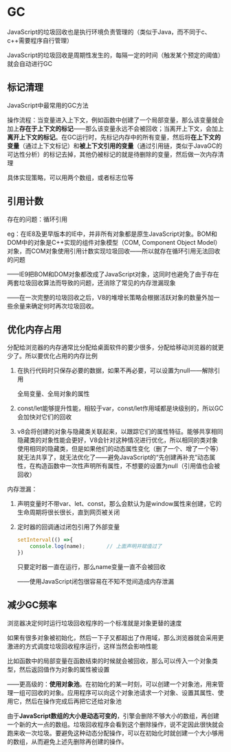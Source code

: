 # GC

JavaScript的垃圾回收也是执行环境负责管理的（类似于Java，而不同于c、c++需要程序自行管理）

JavaScript的垃圾回收是周期性发生的，每隔一定的时间（触发某个预定的阈值）就会自动进行GC

## 标记清理

JavaScript中最常用的GC方法

操作流程：当变量进入上下文，例如函数中创建了一个局部变量，那么该变量就会加上**存在于上下文的标记**——那么该变量永远不会被回收；当离开上下文，会加上**离开上下文的标记**。在GC运行时，先标记内存中的所有变量，然后将**在上下文的变量**（通过上下文标记）和**被上下文引用的变量**（通过引用链，类似于JavaGC的可达性分析）的标记去掉，其他仍被标记的就是待删除的变量，然后做一次内存清理

具体实现策略，可以用两个数组，或者标志位等

## 引用计数

存在的问题：循环引用

eg：在IE8及更早版本的IE中，并非所有对象都是原生JavaScript对象。BOM和DOM中的对象是C++实现的组件对象模型（COM, Component Object Model）对象，而COM对象使用引用计数实现垃圾回收——所以就存在循环引用无法回收的问题

——IE9把BOM和DOM对象都改成了JavaScript对象，这同时也避免了由于存在两套垃圾回收算法而导致的问题，还消除了常见的内存泄漏现象

——在一次完整的垃圾回收之后，V8的堆增长策略会根据活跃对象的数量外加一些余量来确定何时再次垃圾回收。

## 优化内存占用

分配给浏览器的内存通常比分配给桌面软件的要少很多，分配给移动浏览器的就更少了。所以要优化占用的内存比例

1. 在执行代码时只保存必要的数据，如果不再必要，可以设置为null——解除引用

   全局变量、全局对象的属性

2. const/let能够提升性能，相较于var，const/let作用域都是块级别的，所以GC会加快对它们的回收

3. v8会将创建的对象与隐藏类关联起来，以跟踪它们的属性特征。能够共享相同隐藏类的对象性能会更好，V8会针对这种情况进行优化，所以相同的类对象使用相同的隐藏类，但是如果他们的动态属性变化（删了一个、增了一个等）就无法共享了，就无法优化了——避免JavaScript的“先创建再补充”动态属性，在构造函数中一次性声明所有属性，不想要的设置为null（引用值也会被回收）

内存泄漏：

1. 声明变量时不带var、let、const，那么会默认为是window属性来创建，它的生命周期将很长很长，直到网页被关闭

2. 定时器的回调通过闭包引用了外部变量

   ```javascript
   setInterval(() =>{
       console.log(name);		// 上面声明并赋值过了
   })
   ```

   只要定时器一直在运行，那么name变量一直不会被回收

   ——使用JavaScript闭包很容易在不知不觉间造成内存泄漏

## 减少GC频率

浏览器决定何时运行垃圾回收程序的一个标准就是对象更替的速度

如果有很多对象被初始化，然后一下子又都超出了作用域，那么浏览器就会采用更激进的方式调度垃圾回收程序运行，这样当然会影响性能

比如函数中的局部变量在函数结束的时候就会被回收，那么可以传入一个对象类型，然后返回值作为对象的属性被设置

——更高级的：**使用对象池**。在初始化的某一时刻，可以创建一个对象池，用来管理一组可回收的对象。应用程序可以向这个对象池请求一个对象、设置其属性、使用它，然后在操作完成后再把它还给对象池

由于**JavaScript数组的大小是动态可变的**，引擎会删除不够大小的数组，再创建一个新的大一点的数组。垃圾回收程序会看到这个删除操作，说不定因此很快就会跑来收一次垃圾。要避免这种动态分配操作，可以在初始化时就创建一个大小够用的数组，从而避免上述先删除再创建的操作。





